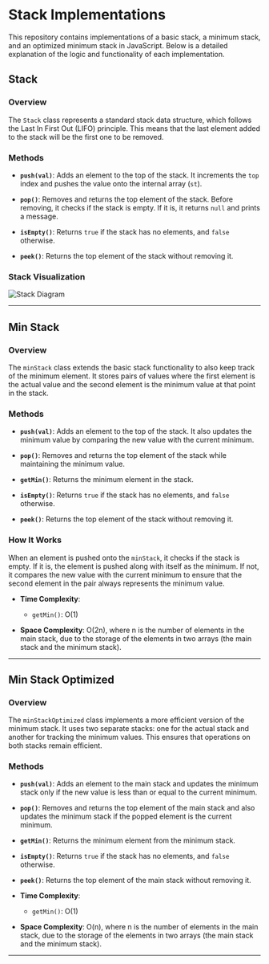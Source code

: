 # Stack Implementations

This repository contains implementations of a basic stack, a minimum stack, and an optimized minimum stack in JavaScript. Below is a detailed explanation of the logic and functionality of each implementation.

## Stack

### Overview
The `Stack` class represents a standard stack data structure, which follows the Last In First Out (LIFO) principle. This means that the last element added to the stack will be the first one to be removed.

### Methods
- **`push(val)`**: Adds an element to the top of the stack. It increments the `top` index and pushes the value onto the internal array (`st`).
  
- **`pop()`**: Removes and returns the top element of the stack. Before removing, it checks if the stack is empty. If it is, it returns `null` and prints a message.

- **`isEmpty()`**: Returns `true` if the stack has no elements, and `false` otherwise.

- **`peek()`**: Returns the top element of the stack without removing it.

### Stack Visualization
![Stack Diagram](https://cdn.programiz.com/sites/tutorial2program/files/stack.png)

---

## Min Stack

### Overview
The `minStack` class extends the basic stack functionality to also keep track of the minimum element. It stores pairs of values where the first element is the actual value and the second element is the minimum value at that point in the stack.

### Methods
- **`push(val)`**: Adds an element to the top of the stack. It also updates the minimum value by comparing the new value with the current minimum.

- **`pop()`**: Removes and returns the top element of the stack while maintaining the minimum value.

- **`getMin()`**: Returns the minimum element in the stack.

- **`isEmpty()`**: Returns `true` if the stack has no elements, and `false` otherwise.

- **`peek()`**: Returns the top element of the stack without removing it.

### How It Works
When an element is pushed onto the `minStack`, it checks if the stack is empty. If it is, the element is pushed along with itself as the minimum. If not, it compares the new value with the current minimum to ensure that the second element in the pair always represents the minimum value.

- **Time Complexity**:
    - `getMin()`: O(1)

- **Space Complexity**: O(2n), where n is the number of elements in the main stack, due to the storage of the elements in two arrays (the main stack and the minimum stack).


---

## Min Stack Optimized

### Overview
The `minStackOptimized` class implements a more efficient version of the minimum stack. It uses two separate stacks: one for the actual stack and another for tracking the minimum values. This ensures that operations on both stacks remain efficient.

### Methods
- **`push(val)`**: Adds an element to the main stack and updates the minimum stack only if the new value is less than or equal to the current minimum.

- **`pop()`**: Removes and returns the top element of the main stack and also updates the minimum stack if the popped element is the current minimum.

- **`getMin()`**: Returns the minimum element from the minimum stack.

- **`isEmpty()`**: Returns `true` if the stack has no elements, and `false` otherwise.

- **`peek()`**: Returns the top element of the main stack without removing it.

- **Time Complexity**:
    - `getMin()`: O(1)

- **Space Complexity**: O(n), where n is the number of elements in the main stack, due to the storage of the elements in two arrays (the main stack and the minimum stack).

---
